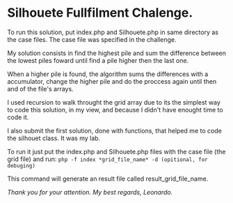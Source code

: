 # Silhouete Fullfilment Chalenge.

To run this solution, put index.php and Silhouete.php in same directory as the case files.
The case file was specified in the challenge.

My solution consists in find the highest pile and sum the difference between the lowest piles foward until find a pile higher then the last one.

When a higher pile is found, the algorithm sums the differences with a accumulator, change the higher pile and do the proccess again until then and of the file's arrays.

I used recursion to walk throught the grid array due to its the simplest way to code this solution, in my view, and because I didn't have enought time to code it.

I also submit the first solution, done with functions, that helped me to code the silhouet class. It was my lab.

To run it just put the index.php and Silhouete.php files with the case file (the grid file) and run:
```php -f index *grid_file_name* -d (opitional, for debuging)```

This command will generate an result file called result_grid_file_name.

*Thank you for your attention.*
*My best regards,*
*Leonardo.*